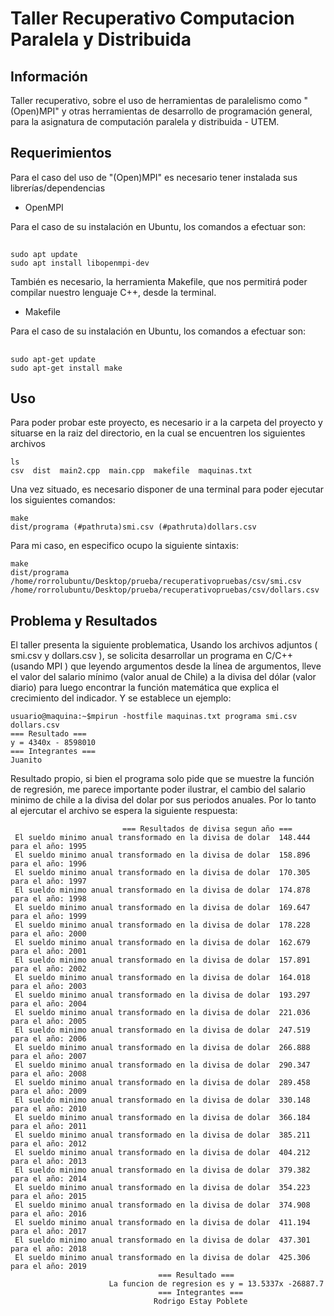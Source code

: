 
# Taller Recuperativo Computacion Paralela y Distribuida

## Información

Taller recuperativo, sobre el uso de herramientas de paralelismo como "(Open)MPI" y otras herramientas de desarrollo de programación general, para la asignatura de computación paralela y distribuida - UTEM.


## Requerimientos

Para el caso del uso de "(Open)MPI" es necesario tener instalada sus librerías/dependencias

* OpenMPI

Para el caso de su instalación en Ubuntu, los comandos a efectuar son:

## 

```
sudo apt update
sudo apt install libopenmpi-dev
```

También es necesario, la herramienta Makefile, que nos permitirá poder compilar nuestro lenguaje C++, desde la terminal.

* Makefile

Para el caso de su instalación en Ubuntu, los comandos a efectuar son:

## 

```
sudo apt-get update
sudo apt-get install make
```
## Uso

Para poder probar este proyecto, es necesario ir a la carpeta del proyecto y situarse en la raiz del directorio, en la cual se encuentren los siguientes archivos

```
ls
csv  dist  main2.cpp  main.cpp  makefile  maquinas.txt
```
Una vez situado, es necesario disponer de una terminal para poder ejecutar los siguientes comandos:

```
make
dist/programa (#pathruta)smi.csv (#pathruta)dollars.csv

```

Para mi caso, en especifico ocupo la siguiente sintaxis:

```
make
dist/programa /home/rorrolubuntu/Desktop/prueba/recuperativopruebas/csv/smi.csv /home/rorrolubuntu/Desktop/prueba/recuperativopruebas/csv/dollars.csv
```

## Problema y Resultados

El taller presenta la siguiente problematica, Usando los archivos adjuntos ( smi.csv y dollars.csv ), se solicita desarrollar un programa en C/C++ (usando MPI ) que leyendo argumentos desde la línea de argumentos, lleve el valor del salario mínimo (valor anual de Chile) a la divisa del dólar (valor diario) para luego encontrar la función matemática que explica el crecimiento del indicador.
Y se establece un ejemplo:

```
usuario@maquina:~$mpirun -hostfile maquinas.txt programa smi.csv dollars.csv
=== Resultado ===
y = 4340x - 8598010
=== Integrantes ===
Juanito
```

Resultado propio, si bien el programa solo pide que se muestre la función de regresión, me parece importante poder ilustrar, el cambio del salario minimo de chile a la divisa del dolar por sus periodos anuales.
Por lo tanto al ejercutar el archivo se espera la siguiente respuesta:

```
                         === Resultados de divisa segun año === 
 El sueldo minimo anual transformado en la divisa de dolar  148.444 para el año: 1995
 El sueldo minimo anual transformado en la divisa de dolar  158.896 para el año: 1996
 El sueldo minimo anual transformado en la divisa de dolar  170.305 para el año: 1997
 El sueldo minimo anual transformado en la divisa de dolar  174.878 para el año: 1998
 El sueldo minimo anual transformado en la divisa de dolar  169.647 para el año: 1999
 El sueldo minimo anual transformado en la divisa de dolar  178.228 para el año: 2000
 El sueldo minimo anual transformado en la divisa de dolar  162.679 para el año: 2001
 El sueldo minimo anual transformado en la divisa de dolar  157.891 para el año: 2002
 El sueldo minimo anual transformado en la divisa de dolar  164.018 para el año: 2003
 El sueldo minimo anual transformado en la divisa de dolar  193.297 para el año: 2004
 El sueldo minimo anual transformado en la divisa de dolar  221.036 para el año: 2005
 El sueldo minimo anual transformado en la divisa de dolar  247.519 para el año: 2006
 El sueldo minimo anual transformado en la divisa de dolar  266.888 para el año: 2007
 El sueldo minimo anual transformado en la divisa de dolar  290.347 para el año: 2008
 El sueldo minimo anual transformado en la divisa de dolar  289.458 para el año: 2009
 El sueldo minimo anual transformado en la divisa de dolar  330.148 para el año: 2010
 El sueldo minimo anual transformado en la divisa de dolar  366.184 para el año: 2011
 El sueldo minimo anual transformado en la divisa de dolar  385.211 para el año: 2012
 El sueldo minimo anual transformado en la divisa de dolar  404.212 para el año: 2013
 El sueldo minimo anual transformado en la divisa de dolar  379.382 para el año: 2014
 El sueldo minimo anual transformado en la divisa de dolar  354.223 para el año: 2015
 El sueldo minimo anual transformado en la divisa de dolar  374.908 para el año: 2016
 El sueldo minimo anual transformado en la divisa de dolar  411.194 para el año: 2017
 El sueldo minimo anual transformado en la divisa de dolar  437.301 para el año: 2018
 El sueldo minimo anual transformado en la divisa de dolar  425.306 para el año: 2019
                                 === Resultado === 
                      La funcion de regresion es y = 13.5337x -26887.7
                                 === Integrantes === 
                                Rodrigo Estay Poblete 
```
